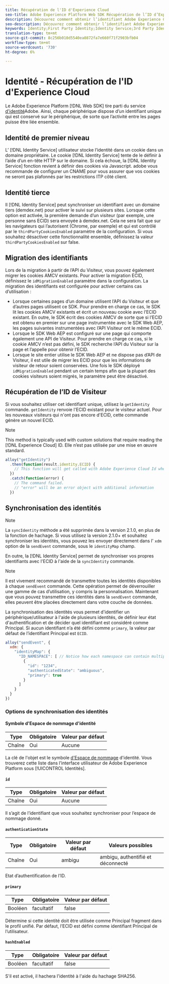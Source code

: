 ```yaml
---
title: Récupération de l'ID d'Experience Cloud
seo-title: Adobe Experience Platform Web SDK Récupération de l’ID d’Experience Cloud
description: Découvrez comment obtenir l’identifiant Adobe Experience Cloud.
seo-description: Découvrez comment obtenir l’identifiant Adobe Experience Cloud.
keywords: Identity;First Party Identity;Identity Service;3rd Party Identity;ID Migration;Visitor ID;third party identity;thirdPartyCookiesEnabled;idMigrationEnabled;getIdentity;Syncing Identities;syncIdentity;sendEvent;identityMap;primary;ecid;Identity Namespace;namespace id;authenticationState;hashEnabled;
translation-type: tm+mt
source-git-commit: 8c256b010d5540ea0872fa7e660f71f2903bfb04
workflow-type: tm+mt
source-wordcount: '730'
ht-degree: 6%

---
```



# Identité - Récupération de l&#39;ID d&#39;Experience Cloud

Le Adobe Experience Platform [!DNL Web SDK] tire parti du service [d&#39;identité](../../identity-service/ecid.md)Adobe. Ainsi, chaque périphérique dispose d’un identifiant unique qui est conservé sur le périphérique, de sorte que l’activité entre les pages puisse être liée ensemble.

## Identité de premier niveau

L’ [!DNL Identity Service] utilisateur stocke l’identité dans un cookie dans un domaine propriétaire. Le cookie [!DNL Identity Service] tente de le définir à l’aide d’un en-tête HTTP sur le domaine. Si cela échoue, la [!DNL Identity Service] fonction revient à définir des cookies via Javascript. adobe vous recommande de configurer un CNAME pour vous assurer que vos cookies ne seront pas plafonnés par les restrictions ITP côté client.

## Identité tierce

Il [!DNL Identity Service] peut synchroniser un identifiant avec un domaine tiers (demdex.net) pour activer le suivi sur plusieurs sites. Lorsque cette option est activée, la première demande d’un visiteur (par exemple, une personne sans ECID) sera envoyée à demdex.net. Cela ne sera fait que sur les navigateurs qui l’autorisent (Chrome, par exemple) et qui est contrôlé par le `thirdPartyCookiesEnabled` paramètre de la configuration. Si vous souhaitez désactiver cette fonctionnalité ensemble, définissez la valeur `thirdPartyCookiesEnabled` sur false.

## Migration des identifiants

Lors de la migration à partir de l’API du Visiteur, vous pouvez également migrer les cookies AMCV existants. Pour activer la migration ECID, définissez le `idMigrationEnabled` paramètre dans la configuration. La migration des identifiants est configurée pour activer certains cas d’utilisation :

* Lorsque certaines pages d’un domaine utilisent l’API du Visiteur et que d’autres pages utilisent ce SDK. Pour prendre en charge ce cas, le SDK lit les cookies AMCV existants et écrit un nouveau cookie avec l’ECID existant. En outre, le SDK écrit des cookies AMCV de sorte que si l’ECID est obtenu en premier sur une page instrumentée avec le SDK Web AEP, les pages suivantes instrumentées avec l’API Visiteur ont le même ECID.
* Lorsque le SDK Web AEP est configuré sur une page qui comporte également une API de Visiteur. Pour prendre en charge ce cas, si le cookie AMCV n’est pas défini, le SDK recherche l’API du Visiteur sur la page et l’appelle pour obtenir l’ECID.
* Lorsque le site entier utilise le SDK Web AEP et ne dispose pas d’API de Visiteur, il est utile de migrer les ECID pour que les informations de visiteur de retour soient conservées. Une fois le SDK déployé `idMigrationEnabled` pendant un certain temps afin que la plupart des cookies visiteurs soient migrés, le paramètre peut être désactivé.

## Récupération de l’ID de Visiteur

Si vous souhaitez utiliser cet identifiant unique, utilisez la `getIdentity` commande. `getIdentity` renvoie l&#39;ECID existant pour le visiteur actuel. Pour les nouveaux visiteurs qui n&#39;ont pas encore d&#39;ECID, cette commande génère un nouvel ECID.

>[!NOTE]
>
>This method is typically used with custom solutions that require reading the [!DNL Experience Cloud] ID. Elle n’est pas utilisée par une mise en œuvre standard.

```javascript
alloy("getIdentity")
  .then(function(result.identity.ECID) {
    // This function will get called with Adobe Experience Cloud Id when the command promise is resolved
  })
  .catch(function(error) {
    // The command failed.
    // "error" will be an error object with additional information
  })
```

## Synchronisation des identités

>[!NOTE]
>
>La `syncIdentity` méthode a été supprimée dans la version 2.1.0, en plus de la fonction de hachage. Si vous utilisez la version 2.1.0+ et souhaitez synchroniser les identités, vous pouvez les envoyer directement dans l&#39; `xdm` option de la `sendEvent` commande, sous le `identityMap` champ.

En outre, la [!DNL Identity Service] permet de synchroniser vos propres identifiants avec l&#39;ECID à l&#39;aide de la `syncIdentity` commande.

>[!NOTE]
>
>Il est vivement recommandé de transmettre toutes les identités disponibles à chaque `sendEvent` commande. Cette opération permet de déverrouiller une gamme de cas d’utilisation, y compris la personnalisation. Maintenant que vous pouvez transmettre ces identités dans la `sendEvent` commande, elles peuvent être placées directement dans votre couche de données.

La synchronisation des identités vous permet d&#39;identifier un périphérique/utilisateur à l&#39;aide de plusieurs identités, de définir leur état d&#39;authentification et de décider quel identifiant est considéré comme Principal. Si aucun identifiant n’a été défini comme `primary`, la valeur par défaut de l’identifiant Principal est `ECID`.

```javascript
alloy("sendEvent", {
  xdm: {
    "identityMap": {
      "ID_NAMESPACE": [ // Notice how each namespace can contain multiple identifiers.
        {
          "id": "1234",
          "authenticatedState": "ambiguous",
          "primary": true
        }
      ]
    }
  }
})
```


### Options de synchronisation des identités

#### Symbole d&#39;Espace de nommage d&#39;identité

| **Type** | **Obligatoire** | **Valeur par défaut** |
| -------- | ------------ | ----------------- |
| Chaîne | Oui | Aucune |

La clé de l&#39;objet est le symbole [d&#39;Espace de nommage](../../identity-service/namespaces.md) d&#39;identité. Vous trouverez cette liste dans l’interface utilisateur de Adobe Experience Platform sous [!UICONTROL Identités].

#### `id`

| **Type** | **Obligatoire** | **Valeur par défaut** |
| -------- | ------------ | ----------------- |
| Chaîne | Oui | Aucune |

Il s’agit de l’identifiant que vous souhaitez synchroniser pour l’espace de nommage donné.

#### `authenticationState`

| **Type** | **Obligatoire** | **Valeur par défaut** | **Valeurs possibles** |
| -------- | ------------ | ----------------- | ------------------------------------ |
| Chaîne | Oui | ambigu | ambigu, authentifié et déconnecté |

Etat d’authentification de l’ID.

#### `primary`

| **Type** | **Obligatoire** | **Valeur par défaut** |
| -------- | ------------ | ----------------- |
| Booléen | facultatif | false |

Détermine si cette identité doit être utilisée comme Principal fragment dans le profil unifié. Par défaut, l’ECID est défini comme identifiant Principal de l’utilisateur.

#### `hashEnabled`

| **Type** | **Obligatoire** | **Valeur par défaut** |
| -------- | ------------ | ----------------- |
| Booléen | facultatif | false |

S&#39;il est activé, il hachera l&#39;identité à l&#39;aide du hachage SHA256.
